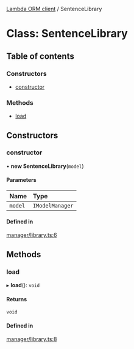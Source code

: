 [Lambda ORM client](../README.md) / SentenceLibrary

# Class: SentenceLibrary

## Table of contents

### Constructors

- [constructor](SentenceLibrary.md#constructor)

### Methods

- [load](SentenceLibrary.md#load)

## Constructors

### constructor

• **new SentenceLibrary**(`model`)

#### Parameters

| Name | Type |
| :------ | :------ |
| `model` | `IModelManager` |

#### Defined in

[manager/library.ts:6](https://github.com/FlavioLionelRita/lambdaorm-client-node/blob/b17abbe/src/lib/manager/library.ts#L6)

## Methods

### load

▸ **load**(): `void`

#### Returns

`void`

#### Defined in

[manager/library.ts:8](https://github.com/FlavioLionelRita/lambdaorm-client-node/blob/b17abbe/src/lib/manager/library.ts#L8)
